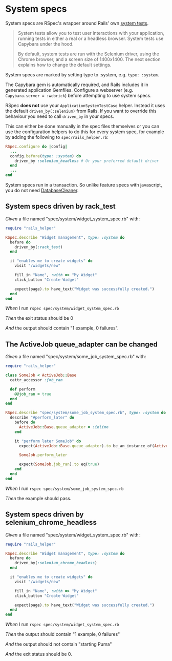 # System specs

System specs are RSpec's wrapper around Rails' own
  [system tests](https://guides.rubyonrails.org/testing.html#system-testing).

  > System tests allow you to test user interactions with your application,
  > running tests in either a real or a headless browser. System tests use
  > Capybara under the hood.
  >
  > By default, system tests are run with the Selenium driver, using the
  > Chrome browser, and a screen size of 1400x1400. The next section explains
  > how to change the default settings.

  System specs are marked by setting type to :system, e.g. `type: :system`.

  The Capybara gem is automatically required, and Rails includes it in
  generated application Gemfiles. Configure a webserver (e.g.
  `Capybara.server = :webrick`) before attempting to use system specs.

  RSpec **does not** use your `ApplicationSystemTestCase` helper. Instead it
  uses the default `driven_by(:selenium)` from Rails. If you want to override
  this behaviour you need to call `driven_by` in your specs.

  This can either be done manually in the spec files themselves or
  you can use the configuration helpers to do this for every system spec,
  for example by adding the following to `spec/rails_helper.rb`:

  ```ruby
  RSpec.configure do |config|
    ...
    config.before(type: :system) do
      driven_by :selenium_headless # Or your preferred default driver
    end
    ...
  end
  ```

  System specs run in a transaction. So unlike feature specs with
  javascript, you do not need [DatabaseCleaner](https://github.com/DatabaseCleaner/database_cleaner).

## System specs driven by rack_test

_Given_ a file named "spec/system/widget_system_spec.rb" with:

```ruby
require "rails_helper"

RSpec.describe "Widget management", type: :system do
  before do
    driven_by(:rack_test)
  end

  it "enables me to create widgets" do
    visit "/widgets/new"

    fill_in "Name", :with => "My Widget"
    click_button "Create Widget"

    expect(page).to have_text("Widget was successfully created.")
  end
end
```

_When_ I run `rspec spec/system/widget_system_spec.rb`

_Then_ the exit status should be 0

_And_ the output should contain "1 example, 0 failures".

## The ActiveJob queue_adapter can be changed

_Given_ a file named "spec/system/some_job_system_spec.rb" with:

```ruby
require "rails_helper"

class SomeJob < ActiveJob::Base
  cattr_accessor :job_ran

  def perform
    @@job_ran = true
  end
end

RSpec.describe "spec/system/some_job_system_spec.rb", type: :system do
  describe "#perform_later" do
    before do
      ActiveJob::Base.queue_adapter = :inline
    end

    it "perform later SomeJob" do
      expect(ActiveJob::Base.queue_adapter).to be_an_instance_of(ActiveJob::QueueAdapters::InlineAdapter)

      SomeJob.perform_later

      expect(SomeJob.job_ran).to eq(true)
    end
  end
end
```

_When_ I run `rspec spec/system/some_job_system_spec.rb`

_Then_ the example should pass.

## System specs driven by selenium_chrome_headless

_Given_ a file named "spec/system/widget_system_spec.rb" with:

```ruby
require "rails_helper"

RSpec.describe "Widget management", type: :system do
  before do
    driven_by(:selenium_chrome_headless)
  end

  it "enables me to create widgets" do
    visit "/widgets/new"

    fill_in "Name", :with => "My Widget"
    click_button "Create Widget"

    expect(page).to have_text("Widget was successfully created.")
  end
end
```

_When_ I run `rspec spec/system/widget_system_spec.rb`

_Then_ the output should contain "1 example, 0 failures"

_And_ the output should not contain "starting Puma"

_And_ the exit status should be 0.

